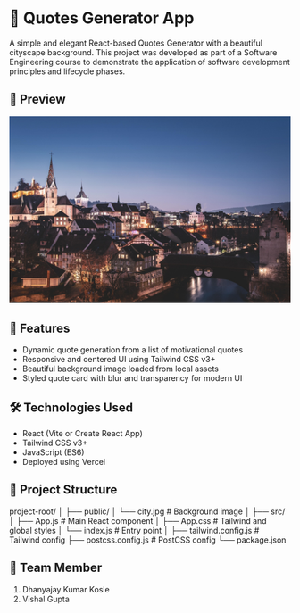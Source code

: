 # 🌆 Quotes Generator App

A simple and elegant React-based Quotes Generator with a beautiful cityscape background. This project was developed as part of a Software Engineering course to demonstrate the application of software development principles and lifecycle phases.

## 📸 Preview

![App Screenshot](public/city.jpg)

## 🚀 Features

- Dynamic quote generation from a list of motivational quotes
- Responsive and centered UI using Tailwind CSS v3+
- Beautiful background image loaded from local assets
- Styled quote card with blur and transparency for modern UI

## 🛠️ Technologies Used

- React (Vite or Create React App)
- Tailwind CSS v3+
- JavaScript (ES6)
- Deployed using Vercel

## 🧩 Project Structure
project-root/
│
├── public/
│ └── city.jpg # Background image
│
├── src/
│ ├── App.js # Main React component
│ ├── App.css # Tailwind and global styles
│ └── index.js # Entry point
│
├── tailwind.config.js # Tailwind config
├── postcss.config.js # PostCSS config
└── package.json


## 🧩 Team Member
1. Dhanyajay Kumar Kosle
2. Vishal Gupta 
